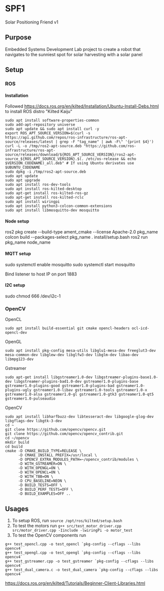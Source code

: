 # SPF1
Solar Positioning Friend v1

## Purpose
Embedded Systems Development Lab project to create a robot that navigates to the sunniest spot for solar harvesting with a solar panel

## Setup



### ROS

#### Installation
Followed https://docs.ros.org/en/kilted/Installation/Ubuntu-Install-Debs.html to install ROS distro "Kilted Kaiju"
```
sudo apt install software-properties-common
sudo add-apt-repository universe
sudo apt update && sudo apt install curl -y
export ROS_APT_SOURCE_VERSION=$(curl -s https://api.github.com/repos/ros-infrastructure/ros-apt-source/releases/latest | grep -F "tag_name" | awk -F\" '{print $4}')
curl -L -o /tmp/ros2-apt-source.deb "https://github.com/ros-infrastructure/ros-apt-source/releases/download/${ROS_APT_SOURCE_VERSION}/ros2-apt-source_${ROS_APT_SOURCE_VERSION}.$(. /etc/os-release && echo $VERSION_CODENAME)_all.deb" # If using Ubuntu derivates use $UBUNTU_CODENAME
sudo dpkg -i /tmp/ros2-apt-source.deb
sudo apt update 
sudo apt upgrade
sudo apt install ros-dev-tools
sudo apt install ros-kilted-desktop
sudo apt-get install ros-kilted-ros-gz
sudo apt-get install ros-kilted-rclc
sudo apt install wiringpi
sudo apt install python3-colcon-common-extensions
sudo apt install libmosquitto-dev mosquitto
```

#### Node setup
ros2 pkg create  --build-type ament_cmake --license Apache-2.0 pkg_name
colcon build --packages-select pkg_name
. install/setup.bash
ros2 run pkg_name node_name

#### MQTT setup
sudo systemctl enable mosquitto
sudo systemctl start mosquitto

Bind listener to host IP on port 1883

#### I2C setup

sudo chmod 666 /dev/i2c-1

### OpenCV

OpenCL
```
sudo apt install build-essential git cmake opencl-headers ocl-icd-opencl-dev
```

OpenGL
```
sudo apt install pkg-config mesa-utils libglu1-mesa-dev freeglut3-dev mesa-common-dev libglew-dev libglfw3-dev libglm-dev libao-dev libmpg123-dev
```

Gstreamer
```
sudo apt-get install libgstreamer1.0-dev libgstreamer-plugins-base1.0-dev libgstreamer-plugins-bad1.0-dev gstreamer1.0-plugins-base gstreamer1.0-plugins-good gstreamer1.0-plugins-bad gstreamer1.0-plugins-ugly gstreamer1.0-libav gstreamer1.0-tools gstreamer1.0-x gstreamer1.0-alsa gstreamer1.0-gl gstreamer1.0-gtk3 gstreamer1.0-qt5 gstreamer1.0-pulseaudio
```

OpenCV
```
sudo apt install libharfbuzz-dev libtesseract-dev libgoogle-glog-dev libgflags-dev libgtk-3-dev
cd ~
git clone https://github.com/opencv/opencv.git
git clone https://github.com/opencv/opencv_contrib.git
cd ~/opencv
mkdir build
cd build
cmake -D CMAKE_BUILD_TYPE=RELEASE \
      -D CMAKE_INSTALL_PREFIX=/usr/local \
      -D OPENCV_EXTRA_MODULES_PATH=~/opencv_contrib/modules \
      -D WITH_GSTREAMER=ON \
      -D WITH_OPENGL=ON \
      -D WITH_OPENCL=ON \
      -D WITH_TBB=ON \
      -D CPU_BASELINE=NEON \
      -D BUILD_TESTS=OFF \
      -D BUILD_PERF_TESTS=OFF \
      -D BUILD_EXAMPLES=OFF ..
```

## Usages

1. To setup ROS, run `source /opt/ros/kilted/setup.bash`
2. To test the motors run `g++ src/test_motor_driver.cpp src/motor_driver.cpp -Iinclude -lwiringPi -o motor_test`
3. To test the OpenCV components run 
```
g++ test_opencl.cpp -o test_opencl `pkg-config --cflags --libs opencv4`
g++ test_opengl.cpp -o test_opengl `pkg-config --cflags --libs opencv4`
g++ test_gstreamer.cpp -o test_gstreamer `pkg-config --cflags --libs opencv4`
g++ test_dual_camera.c -o test_dual_camera `pkg-config --cflags --libs opencv4`
```

https://docs.ros.org/en/kilted/Tutorials/Beginner-Client-Libraries.html